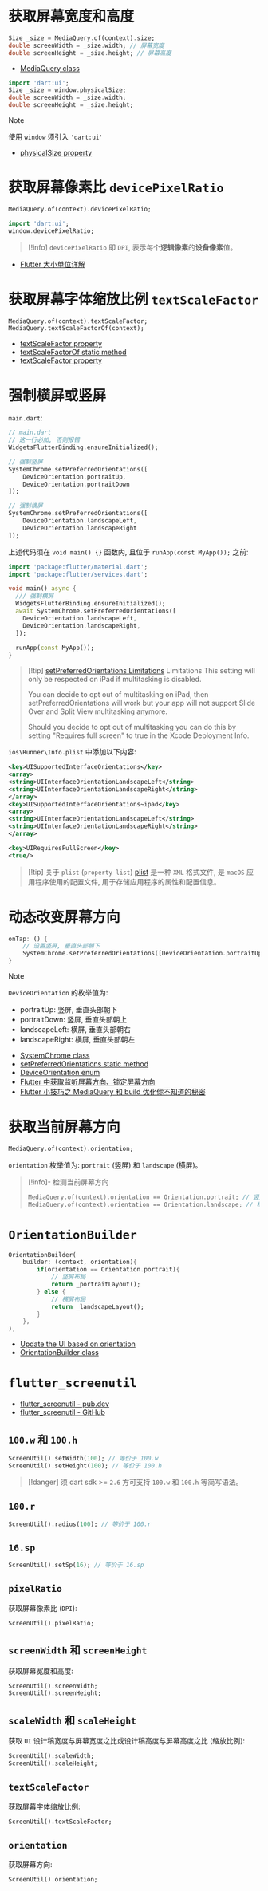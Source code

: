 # 获取屏幕宽度和高度

```dart
Size _size = MediaQuery.of(context).size;
double screenWidth = _size.width; // 屏幕宽度
double screenHeight = _size.height; // 屏幕高度
```

- [MediaQuery class](https://api.flutter.dev/flutter/widgets/MediaQuery-class.html)

```dart
import 'dart:ui';
Size _size = window.physicalSize;
double screenWidth = _size.width;
double screenHeight = _size.height;
```

> [!note]
> 使用 `window` 须引入 `'dart:ui'`

- [physicalSize property](https://api.flutter.dev/flutter/dart-ui/FlutterView/physicalSize.html)

# 获取屏幕像素比 `devicePixelRatio`

```dart
MediaQuery.of(context).devicePixelRatio;
```

```dart
import 'dart:ui';
window.devicePixelRatio;
```

> [!info]
> `devicePixelRatio` 即 `DPI`, 表示每个**逻辑像素**的**设备像素**值。

- [Flutter 大小单位详解](https://juejin.cn/post/6844904197435965447)

# 获取屏幕字体缩放比例 `textScaleFactor`


```dart
MediaQuery.of(context).textScaleFactor;
MediaQuery.textScaleFactorOf(context);
```

- [textScaleFactor property](https://api.flutter.dev/flutter/widgets/MediaQueryData/textScaleFactor.html)
- [textScaleFactorOf static method](https://api.flutter.dev/flutter/widgets/MediaQuery/textScaleFactorOf.html)
- [textScaleFactor property](https://api.flutter.dev/flutter/widgets/Text/textScaleFactor.html)

# 强制横屏或竖屏

`main.dart`:

```dart
// main.dart
// 这一行必加, 否则报错
WidgetsFlutterBinding.ensureInitialized();

// 强制竖屏
SystemChrome.setPreferredOrientations([ 
	DeviceOrientation.portraitUp, 
	DeviceOrientation.portraitDown
]);

// 强制横屏
SystemChrome.setPreferredOrientations([ 
	DeviceOrientation.landscapeLeft, 
	DeviceOrientation.landscapeRight
]);
```

上述代码须在 `void main() {}` 函数内, 且位于 `runApp(const MyApp());` 之前:

```dart
import 'package:flutter/material.dart';
import 'package:flutter/services.dart';

void main() async {
  /// 强制横屏
  WidgetsFlutterBinding.ensureInitialized();
  await SystemChrome.setPreferredOrientations([
    DeviceOrientation.landscapeLeft,
    DeviceOrientation.landscapeRight,
  ]);
  
  runApp(const MyApp());
}
```

> [!tip] [setPreferredOrientations Limitations](https://api.flutter.dev/flutter/services/SystemChrome/setPreferredOrientations.html)
> Limitations
> This setting will only be respected on iPad if multitasking is disabled.
> 
> You can decide to opt out of multitasking on iPad, then setPreferredOrientations will work but your app will not support Slide Over and Split View multitasking anymore.
> 
> Should you decide to opt out of multitasking you can do this by setting "Requires full screen" to true in the Xcode Deployment Info.

`ios\Runner\Info.plist` 中添加以下内容:

```xml
<key>UISupportedInterfaceOrientations</key>
<array>
<string>UIInterfaceOrientationLandscapeLeft</string>
<string>UIInterfaceOrientationLandscapeRight</string>
</array>
<key>UISupportedInterfaceOrientations~ipad</key>
<array>
<string>UIInterfaceOrientationLandscapeLeft</string>
<string>UIInterfaceOrientationLandscapeRight</string>
</array>

<key>UIRequiresFullScreen</key>
<true/>
```

> [!tip] 关于 `plist` (`property list`)
> [plist](https://en.wikipedia.org/wiki/Property_list) 是一种 `XML` 格式文件, 是 `macOS` 应用程序使用的配置文件, 用于存储应用程序的属性和配置信息。

# 动态改变屏幕方向

```dart
onTap: () {
	// 设置竖屏, 垂直头部朝下
	SystemChrome.setPreferredOrientations([DeviceOrientation.portraitUp]);
}
```

> [!note]
> `DeviceOrientation` 的枚举值为:
> - portraitUp: 竖屏, 垂直头部朝下
> - portraitDown: 竖屏, 垂直头部朝上
> - landscapeLeft: 横屏, 垂直头部朝右
> - landscapeRight: 横屏, 垂直头部朝左

- [SystemChrome class](https://api.flutter.dev/flutter/services/SystemChrome-class.html)
- [setPreferredOrientations static method](https://api.flutter.dev/flutter/services/SystemChrome/setPreferredOrientations.html)
- [DeviceOrientation enum](https://api.flutter.dev/flutter/services/DeviceOrientation.html)
- [Flutter 中获取监听屏幕方向、锁定屏幕方向](https://blog.csdn.net/adojayfan/article/details/124590243)
- [Flutter 小技巧之 MediaQuery 和 build 优化你不知道的秘密](https://juejin.cn/post/7114098725600903175)

# 获取当前屏幕方向

```dart
MediaQuery.of(context).orientation;
```

`orientation` 枚举值为: `portrait` (竖屏) 和 `landscape` (横屏)。

> [!info]- 检测当前屏幕方向
> ```dart
> MediaQuery.of(context).orientation == Orientation.portrait; // 竖屏
> MediaQuery.of(context).orientation == Orientation.landscape; // 横屏
> ```

# `OrientationBuilder`

```dart
OrientationBuilder(  
	builder: (context, orientation){  
		if(orientation == Orientation.portrait){
			// 竖屏布局
			return _portraitLayout();
		} else {
			// 横屏布局
			return _landscapeLayout();
		}  
	},  
),
```

- [Update the UI based on orientation](https://docs.flutter.dev/cookbook/design/orientation)
- [OrientationBuilder class](https://api.flutter.dev/flutter/widgets/OrientationBuilder-class.html)

# `flutter_screenutil`

- [flutter_screenutil - pub.dev](https://pub.dev/packages/flutter_screenutil)
- [flutter_screenutil - GitHub](https://github.com/OpenFlutter/flutter_screenutil)

## `100.w` 和 `100.h`

```dart
ScreenUtil().setWidth(100); // 等价于 100.w
ScreenUtil().setHeight(100); // 等价于 100.h
```

> [!danger]
> 须 dart sdk >= `2.6` 方可支持 `100.w` 和 `100.h` 等简写语法。

## `100.r`

```dart
ScreenUtil().radius(100); // 等价于 100.r
```

## `16.sp`

```dart
ScreenUtil().setSp(16); // 等价于 16.sp
```

## `pixelRatio`

获取屏幕像素比 (`DPI`):

```dart
ScreenUtil().pixelRatio;
```

## `screenWidth` 和 `screenHeight`

获取屏幕宽度和高度:

```dart
ScreenUtil().screenWidth;
ScreenUtil().screenHeight;
```

## `scaleWidth` 和 `scaleHeight`

获取 `UI` 设计稿宽度与屏幕宽度之比或设计稿高度与屏幕高度之比 (缩放比例):

```dart
ScreenUtil().scaleWidth;
ScreenUtil().scaleHeight;
```

## `textScaleFactor`

获取屏幕字体缩放比例:

```dart
ScreenUtil().textScaleFactor;
```

## `orientation`

获取屏幕方向:

```dart
ScreenUtil().orientation;
```